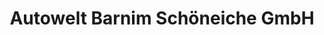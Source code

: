 ---
title: "Autowelt Barnim Schöneiche GmbH"
url: /schoeneiche-bei-berlin/autowelt-barnim-schoeneiche-gmbh/
shop: Autohaus
---